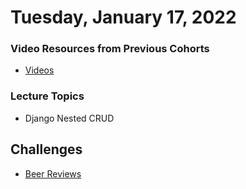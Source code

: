 Tuesday, January 17, 2022
====================
### Video Resources from Previous Cohorts
- [Videos](https://www.youtube.com/channel/UCASZ7zW_Egu0T4KG3YEdGfw/playlists)

### Lecture Topics
- Django Nested CRUD

## Challenges
- [Beer Reviews](https://github.com/deltaplatoonew/django-beer-ratings)
